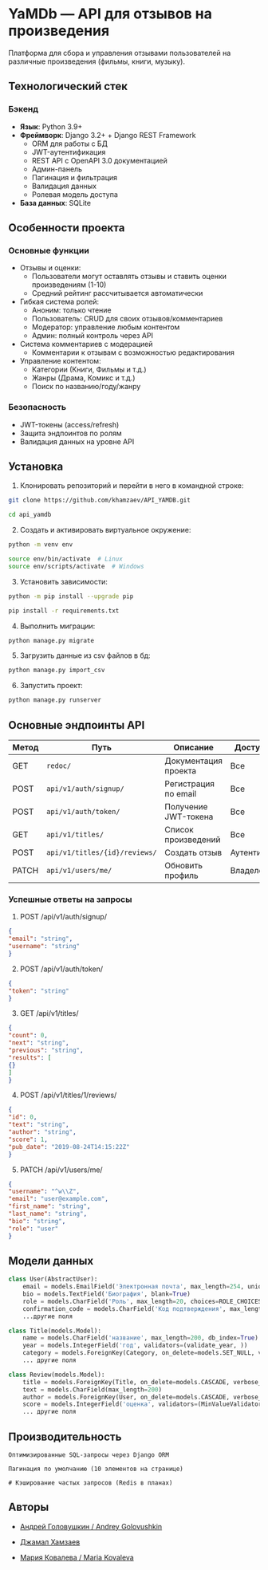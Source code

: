 # YaMDb — API для отзывов на произведения

Платформа для сбора и управления отзывами пользователей на различные произведения (фильмы, книги, музыку).

## Технологический стек

### Бэкенд
- **Язык**: Python 3.9+
- **Фреймворк**: Django 3.2+ + Django REST Framework
  - ORM для работы с БД
  - JWT-аутентификация
  - REST API с OpenAPI 3.0 документацией
  - Админ-панель
  - Пагинация и фильтрация
  - Валидация данных
  - Ролевая модель доступа
- **База данных**: SQLite

## Особенности проекта

### Основные функции
- Отзывы и оценки:
  - Пользователи могут оставлять отзывы и ставить оценки произведениям (1-10)
  - Средний рейтинг рассчитывается автоматически
- Гибкая система ролей:
  - Аноним: только чтение
  - Пользователь: CRUD для своих отзывов/комментариев
  - Модератор: управление любым контентом
  - Админ: полный контроль через API
- Система комментариев с модерацией
  - Комментарии к отзывам с возможностью редактирования
- Управление контентом:
  - Категории (Книги, Фильмы и т.д.)
  - Жанры (Драма, Комикс и т.д.)
  - Поиск по названию/году/жанру

### Безопасность
- JWT-токены (access/refresh)
- Защита эндпоинтов по ролям
- Валидация данных на уровне API

## Установка

1. Клонировать репозиторий и перейти в него в командной строке:

```bash
git clone https://github.com/khamzaev/API_YAMDB.git
```
```bash
cd api_yamdb
```

2. Создать и активировать виртуальное окружение:

```bash
python -m venv env
```
```bash
source env/bin/activate  # Linux
source env/scripts/activate  # Windows
```

3. Установить зависимости:

```bash
python -m pip install --upgrade pip
```
```bash
pip install -r requirements.txt
```

4. Выполнить миграции:

```bash
python manage.py migrate
```

5. Загрузить данные из csv файлов в бд:

```bash
python manage.py import_csv
```

6. Запустить проект:

```bash
python manage.py runserver
```

## Основные эндпоинты API


| Метод  | Путь                         | Описание                     | Доступ         |
|--------|------------------------------|------------------------------|----------------|
| GET    | `redoc/          `           | Документация проекта         | Все            |
| POST   | `api/v1/auth/signup/`        | Регистрация по email         | Все            |
| POST   | `api/v1/auth/token/`         | Получение JWT-токена         | Все            |
| GET    | `api/v1/titles/`             | Список произведений          | Все            |
| POST   | `api/v1/titles/{id}/reviews/`| Создать отзыв                | Аутентиф.      |
| PATCH  | `api/v1/users/me/`           | Обновить профиль             | Владелец       |

### Успешные ответы на запросы

1. POST /api/v1/auth/signup/

```json
{
"email": "string",
"username": "string"
}
```

2. POST /api/v1/auth/token/

```json
{
"token": "string"
}
```

3. GET /api/v1/titles/

```json
{
"count": 0,
"next": "string",
"previous": "string",
"results": [
{}
]
}
```

4. POST /api/v1/titles/1/reviews/

```json
{
"id": 0,
"text": "string",
"author": "string",
"score": 1,
"pub_date": "2019-08-24T14:15:22Z"
}
```

5. PATCH /api/v1/users/me/

```json
{
"username": "^w\\Z",
"email": "user@example.com",
"first_name": "string",
"last_name": "string",
"bio": "string",
"role": "user"
}
```

## Модели данных

```python
class User(AbstractUser):
    email = models.EmailField('Электронная почта', max_length=254, unique=True)
    bio = models.TextField('Биография', blank=True)
    role = models.CharField('Роль', max_length=20, choices=ROLE_CHOICES, default='user')
    confirmation_code = models.CharField('Код подтверждения', max_length=16, blank=True)
    ...другие поля

class Title(models.Model):
    name = models.CharField('название', max_length=200, db_index=True)
    year = models.IntegerField('год', validators=(validate_year, ))
    category = models.ForeignKey(Category, on_delete=models.SET_NULL, verbose_name='категория', null=True, blank=True)
    ... другие поля

class Review(models.Model):
    title = models.ForeignKey(Title, on_delete=models.CASCADE, verbose_name='произведение')
    text = models.CharField(max_length=200)
    author = models.ForeignKey(User, on_delete=models.CASCADE, verbose_name='автор', null=True)
    score = models.IntegerField('оценка', validators=(MinValueValidator(1), MaxValueValidator(10))),
    ... другие поля
```

## Производительность

    Оптимизированные SQL-запросы через Django ORM

    Пагинация по умолчанию (10 элементов на странице)

    # Кэширование частых запросов (Redis в планах)

## Авторы
- [Андрей Головушкин / Andrey Golovushkin](https://github.com/Frenky19)

- [Джамал Хамзаев](https://github.com/khamzaev)

- [Мария Ковалева / Maria Kovaleva](https://github.com/Mary-Kovaleva)
